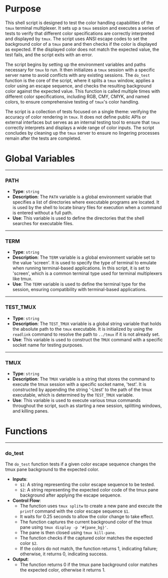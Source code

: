 # Purpose
This shell script is designed to test the color handling capabilities of the `tmux` terminal multiplexer. It sets up a `tmux` session and executes a series of tests to verify that different color specifications are correctly interpreted and displayed by `tmux`. The script uses ANSI escape codes to set the background color of a `tmux` pane and then checks if the color is displayed as expected. If the displayed color does not match the expected value, the test fails, and the script exits with an error.

The script begins by setting up the environment variables and paths necessary for `tmux` to run. It then initializes a `tmux` session with a specific server name to avoid conflicts with any existing sessions. The `do_test` function is the core of the script, where it splits a `tmux` window, applies a color using an escape sequence, and checks the resulting background color against the expected value. This function is called multiple times with different color specifications, including RGB, CMY, CMYK, and named colors, to ensure comprehensive testing of `tmux`'s color handling.

The script is a collection of tests focused on a single theme: verifying the accuracy of color rendering in `tmux`. It does not define public APIs or external interfaces but serves as an internal testing tool to ensure that `tmux` correctly interprets and displays a wide range of color inputs. The script concludes by cleaning up the `tmux` server to ensure no lingering processes remain after the tests are completed.
# Global Variables

---
### PATH
- **Type**: `string`
- **Description**: The `PATH` variable is a global environment variable that specifies a list of directories where executable programs are located. It is used by the shell to locate binary files for execution when a command is entered without a full path.
- **Use**: This variable is used to define the directories that the shell searches for executable files.


---
### TERM
- **Type**: `string`
- **Description**: The `TERM` variable is a global environment variable set to the value 'screen'. It is used to specify the type of terminal to emulate when running terminal-based applications. In this script, it is set to 'screen', which is a common terminal type used for terminal multiplexers like tmux.
- **Use**: The `TERM` variable is used to define the terminal type for the session, ensuring compatibility with terminal-based applications.


---
### TEST_TMUX
- **Type**: `string`
- **Description**: The `TEST_TMUX` variable is a global string variable that holds the absolute path to the `tmux` executable. It is initialized by using the `readlink` command to resolve the path to `../tmux` if it is not already set.
- **Use**: This variable is used to construct the `TMUX` command with a specific socket name for testing purposes.


---
### TMUX
- **Type**: `string`
- **Description**: The `TMUX` variable is a string that stores the command to execute the tmux session with a specific socket name, 'test'. It is constructed by appending the string '-Ltest' to the path of the tmux executable, which is determined by the `TEST_TMUX` variable.
- **Use**: This variable is used to execute various tmux commands throughout the script, such as starting a new session, splitting windows, and killing panes.


# Functions

---
### do_test
The `do_test` function tests if a given color escape sequence changes the tmux pane background to the expected color.
- **Inputs**:
    - `$1`: A string representing the color escape sequence to be tested.
    - `$2`: A string representing the expected color code of the tmux pane background after applying the escape sequence.
- **Control Flow**:
    - The function uses `tmux splitw` to create a new pane and execute the `printf` command with the color escape sequence `$1`.
    - It waits for 0.25 seconds to allow the color change to take effect.
    - The function captures the current background color of the tmux pane using `tmux display -p '#{pane_bg}'`.
    - The pane is then closed using `tmux kill-pane`.
    - The function checks if the captured color matches the expected color `$2`.
    - If the colors do not match, the function returns 1, indicating failure; otherwise, it returns 0, indicating success.
- **Output**:
    - The function returns 0 if the tmux pane background color matches the expected color, otherwise it returns 1.


